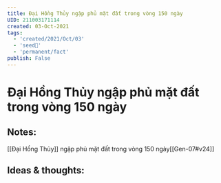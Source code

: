 ```yaml
---
title: Đại Hồng Thủy ngập phủ mặt đất trong vòng 150 ngày
UID: 211003171114
created: 03-Oct-2021
tags:
  - 'created/2021/Oct/03'
  - 'seed🥜'
  - 'permanent/fact'
publish: False
---
```

# Đại Hồng Thủy ngập phủ mặt đất trong vòng 150 ngày

## Notes:
[[Đại Hồng Thủy]] ngập phủ mặt đất trong vòng 150 ngày[[Gen-07#v24]]

## Ideas & thoughts:
